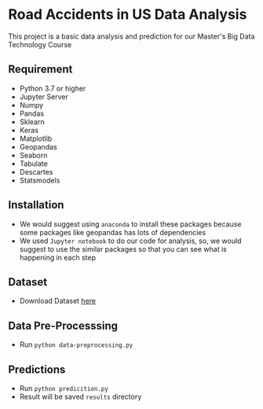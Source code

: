 # Road Accidents in US Data Analysis

This project is a basic data analysis and prediction for our Master's Big Data Technology Course

## Requirement
- Python 3.7 or higher
- Jupyter Server
- Numpy
- Pandas
- Sklearn
- Keras
- Matplotlib
- Geopandas
- Seaborn
- Tabulate
- Descartes
- Statsmodels

## Installation
- We would suggest using `anaconda` to install these packages because some packages like geopandas has lots of dependencies
- We used `Jupyter notebook` to do our code for analysis, so, we would suggest to use the similar packages so that you can see what is happening in each step

## Dataset
- Download Dataset [here](https://www.kaggle.com/sobhanmoosavi/us-accidents/download/p44lgYpA1uUpTDM3fEsI%2Fversions%2F7rBcGxF5y4DRaC7WGHpu%2Ffiles%2FUS_Accidents_May19.csv?datasetVersionNumber=1)

## Data Pre-Processsing
- Run `python data-preprocessing.py`

## Predictions
- Run `python predicition.py`
- Result will be saved `results` directory

